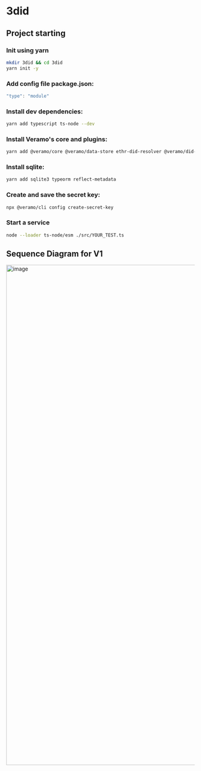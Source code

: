 # 3did

## Project starting

### Init using yarn
```bash
mkdir 3did && cd 3did
yarn init -y
```

### Add config file package.json: 
```js
"type": "module"
```
### Install dev dependencies:
```bash
yarn add typescript ts-node --dev
```

### Install Veramo's core and plugins:
```bash
yarn add @veramo/core @veramo/data-store ethr-did-resolver @veramo/did-manager @veramo/did-provider-ethr @veramo/key-manager @veramo/kms-local @veramo/did-resolver @veramo/did-comm @veramo/did-jwt @veramo/message-handler @veramo/url-handler @veramo/selective-disclosure @veramo/credential-w3c @veramo/remote-server @veramo/remote-client

```

### Install sqlite:
```bash
yarn add sqlite3 typeorm reflect-metadata
```

### Create and save the secret key:
```bash
npx @veramo/cli config create-secret-key
```

### Start a service
```bash
node --loader ts-node/esm ./src/YOUR_TEST.ts
```

## Sequence Diagram for V1
<img width="682" height="1334" alt="image" src="https://github.com/user-attachments/assets/b5243968-277a-441d-82d4-3893fad85436" />
